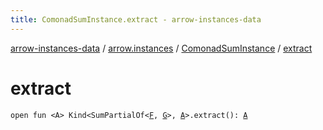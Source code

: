 ```yaml
---
title: ComonadSumInstance.extract - arrow-instances-data
---
```


[arrow-instances-data](../../index.html) / [arrow.instances](../index.html) / [ComonadSumInstance](index.html) / [extract](./extract.html)

# extract

`open fun <A> Kind<SumPartialOf<`[`F`](index.html#F)`, `[`G`](index.html#G)`>, `[`A`](extract.html#A)`>.extract(): `[`A`](extract.html#A)